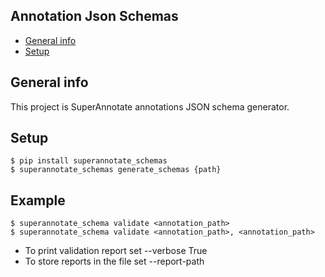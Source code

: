 ## Annotation Json Schemas
* [General info](#general-info)
* [Setup](#setup)

## General info
This project is SuperAnnotate annotations JSON schema generator.
	
## Setup
```
$ pip install superannotate_schemas
$ superannotate_schemas generate_schemas {path}
```

## Example
```
$ superannotate_schema validate <annotation_path>
$ superannotate_schema validate <annotation_path>, <annotation_path>
```
- To print validation report set --verbose True
- To store reports in the file set --report-path
